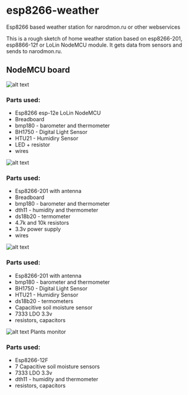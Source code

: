 # esp8266-weather
Esp8266 based weather station for narodmon.ru or other webservices

This is a rough sketch of home weather station based on esp8266-201, esp8866-12f or LoLin NodeMCU module. It gets data from sensors and sends to narodmon.ru.


## NodeMCU board
![alt text](https://github.com/klavatron/esp8266-weather/blob/master/pcbs/breadboard/weather-st2.jpg)
  
### Parts used:

- Esp8266 esp-12e LoLin NodeMCU
- Breadboard
- bmp180 - barometer and thermometer
- BH1750 - Digital Light Sensor
- HTU21 - Humidiry Sensor
- LED + resistor
- wires


![alt text](https://github.com/klavatron/esp8266-weather/blob/master/pcbs/breadboard/weather-st.png)
  
### Parts used:

- Esp8266-201 with antenna
- Breadboard
- bmp180 - barometer and thermometer
- dth11 - humidity and thermometer
- ds18b20 - termometer
- 4.7k and 10k resistors
- 3.3v power supply
- wires

![alt text](https://github.com/klavatron/esp8266-weather/blob/master/esp201/1.jpg)
  
### Parts used:

- Esp8266-201 with antenna
- bmp180 - barometer and thermometer
- BH1750 - Digital Light Sensor
- HTU21 - Humidiry Sensor
- ds18b20 - termometers
- Capacitive soil moisture sensor
- 7333 LDO 3.3v
- resistors, capacitors

![alt text](https://github.com/klavatron/esp8266-weather/blob/master/analog_multiplexer/1.jpg)
  Plants monitor
### Parts used:

- Esp8266-12F
- 7 Capacitive soil moisture sensors
- 7333 LDO 3.3v
- dth11 - humidity and thermometer
- resistors, capacitors

